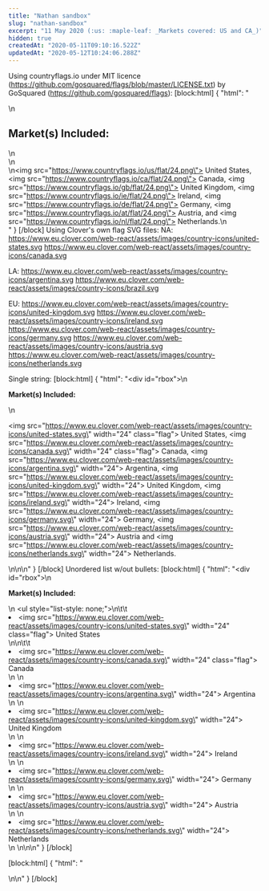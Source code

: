 ```yaml
---
title: "Nathan sandbox"
slug: "nathan-sandbox"
excerpt: "11 May 2020 (:us: :maple-leaf: _Markets covered: US and CA_)"
hidden: true
createdAt: "2020-05-11T09:10:16.522Z"
updatedAt: "2020-05-12T10:24:06.288Z"
---
```

Using countryflags.io under MIT licence (https://github.com/gosquared/flags/blob/master/LICENSE.txt) by GoSquared (https://github.com/gosquared/flags):
[block:html]
{
  "html": "<div>\n <h2>Market(s) Included:</h2>\n</div>\n<div>\n<img src=\"https://www.countryflags.io/us/flat/24.png\"> United States, <img src=\"https://www.countryflags.io/ca/flat/24.png\"> Canada, <img src=\"https://www.countryflags.io/gb/flat/24.png\"> United Kingdom, <img src=\"https://www.countryflags.io/ie/flat/24.png\"> Ireland, <img src=\"https://www.countryflags.io/de/flat/24.png\"> Germany, <img src=\"https://www.countryflags.io/at/flat/24.png\"> Austria, and <img src=\"https://www.countryflags.io/nl/flat/24.png\"> Netherlands.\n</div>"
}
[/block]
Using Clover's own flag SVG files:
NA:
https://www.eu.clover.com/web-react/assets/images/country-icons/united-states.svg
https://www.eu.clover.com/web-react/assets/images/country-icons/canada.svg

LA:
https://www.eu.clover.com/web-react/assets/images/country-icons/argentina.svg
https://www.eu.clover.com/web-react/assets/images/country-icons/brazil.svg

EU:
https://www.eu.clover.com/web-react/assets/images/country-icons/united-kingdom.svg
https://www.eu.clover.com/web-react/assets/images/country-icons/ireland.svg
https://www.eu.clover.com/web-react/assets/images/country-icons/germany.svg
https://www.eu.clover.com/web-react/assets/images/country-icons/austria.svg
https://www.eu.clover.com/web-react/assets/images/country-icons/netherlands.svg

Single string:
[block:html]
{
  "html": "<div id=\"rbox\">\n <p><strong>Market(s) Included:</strong></p>\n<p><img src=\"https://www.eu.clover.com/web-react/assets/images/country-icons/united-states.svg\" width=\"24\" class=\"flag\"> United States, <img src=\"https://www.eu.clover.com/web-react/assets/images/country-icons/canada.svg\" width=\"24\" class=\"flag\"> Canada, <img src=\"https://www.eu.clover.com/web-react/assets/images/country-icons/argentina.svg\" width=\"24\"> Argentina, <img src=\"https://www.eu.clover.com/web-react/assets/images/country-icons/united-kingdom.svg\" width=\"24\"> United Kingdom, <img src=\"https://www.eu.clover.com/web-react/assets/images/country-icons/ireland.svg\" width=\"24\"> Ireland, <img src=\"https://www.eu.clover.com/web-react/assets/images/country-icons/germany.svg\" width=\"24\"> Germany, <img src=\"https://www.eu.clover.com/web-react/assets/images/country-icons/austria.svg\" width=\"24\"> Austria and <img src=\"https://www.eu.clover.com/web-react/assets/images/country-icons/netherlands.svg\" width=\"24\"> Netherlands.</p>\n</div>\n\n<style>\n#rbox {\n  border-radius: 10px;\n  border: 2px solid #228800;\n  padding: 15px;\n  width: 100%;\n}\n</style>"
}
[/block]
Unordered list w/out bullets:
[block:html]
{
  "html": "<div id=\"rbox\">\n <p><strong>Market(s) Included:</strong></p>\n  <ul style=\"list-style: none;\">\n\t\t<li><img src=\"https://www.eu.clover.com/web-react/assets/images/country-icons/united-states.svg\" width=\"24\" class=\"flag\"> United States</li>\n\n\t\t<li><img src=\"https://www.eu.clover.com/web-react/assets/images/country-icons/canada.svg\" width=\"24\" class=\"flag\"> Canada</li>\n    \n    <li><img src=\"https://www.eu.clover.com/web-react/assets/images/country-icons/argentina.svg\" width=\"24\"> Argentina</li>\n    \n    <li><img src=\"https://www.eu.clover.com/web-react/assets/images/country-icons/united-kingdom.svg\" width=\"24\"> United Kingdom</li>\n    \n    <li><img src=\"https://www.eu.clover.com/web-react/assets/images/country-icons/ireland.svg\" width=\"24\"> Ireland</li>\n    \n    <li><img src=\"https://www.eu.clover.com/web-react/assets/images/country-icons/germany.svg\" width=\"24\"> Germany</li>\n    \n    <li><img src=\"https://www.eu.clover.com/web-react/assets/images/country-icons/austria.svg\" width=\"24\"> Austria</li>\n    \n    <li><img src=\"https://www.eu.clover.com/web-react/assets/images/country-icons/netherlands.svg\" width=\"24\"> Netherlands</li>\n  </ul>\n</div>\n\n<style>\n#rbox {\n  border-radius: 10px;\n  border: 2px solid #228800;\n  padding: 15px;\n  width: 100%;\n}\n</style>"
}
[/block]

[block:html]
{
  "html": "<div></div>\n\n<style></style>"
}
[/block]